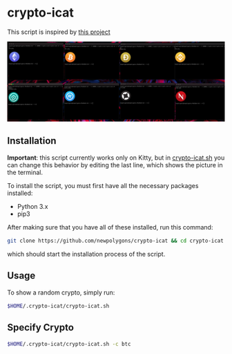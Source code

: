 # crypto-icat

This script is inspired by [this project](https://github.com/ph04/pokemon-icat)

![Screenshot](screenshot.png)

## Installation

**Important**: this script currently works only on Kitty, but in [crypto-icat.sh](crypto-icat.sh) you can change this behavior by editing the last line, which shows the picture in the terminal.

To install the script, you must first have all the necessary packages installed:

- Python 3.x
- pip3


After making sure that you have all of these installed, run this command:

```sh
git clone https://github.com/newpolygons/crypto-icat && cd crypto-icat && chmod +x install.sh && ./install.sh
```

which should start the installation process of the script.



## Usage

To show a random crypto, simply run:

```sh
$HOME/.crypto-icat/crypto-icat.sh
```

## Specify Crypto

```sh
$HOME/.crypto-icat/crypto-icat.sh -c btc
```
